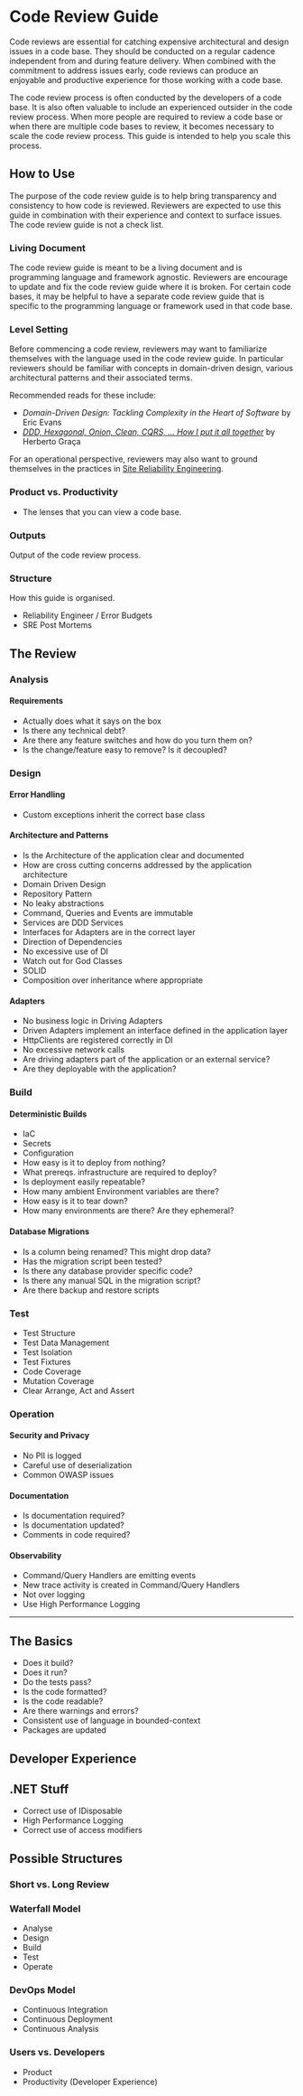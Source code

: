 # Code Review Guide

Code reviews are essential for catching expensive architectural and design issues in a code base. They should be conducted on a regular cadence independent from and during feature delivery. When combined with the commitment to address issues early, code reviews can produce an enjoyable and productive experience for those working with a code base.

The code review process is often conducted by the developers of a code base. It is also often valuable to include an experienced outsider in the code review process. When more people are required to review a code base or when there are multiple code bases to review, it becomes necessary to scale the code review process. This guide is intended to help you scale this process.

## How to Use

The purpose of the code review guide is to help bring transparency and consistency to how code is reviewed. Reviewers are expected to use this guide in combination with their experience and context to surface issues. The code review guide is not a check list.

### Living Document

The code review guide is meant to be a living document and is programming language and framework agnostic. Reviewers are encourage to update and fix the code review guide where it is broken. For certain code bases, it may be helpful to have a separate code review guide that is specific to the programming language or framework used in that code base.

### Level Setting

Before commencing a code review, reviewers may want to familiarize themselves with the language used in the code review guide. In particular reviewers should be familiar with concepts in domain-driven design, various architectural patterns and their associated terms.

Recommended reads for these include:

- _Domain-Driven Design: Tackling Complexity in the Heart of Software_ by Eric Evans
- [_DDD, Hexagonal, Onion, Clean, CQRS, … How I put it all together_](https://herbertograca.com/2017/11/16/explicit-architecture-01-ddd-hexagonal-onion-clean-cqrs-how-i-put-it-all-together/) by Herberto Graça

For an operational perspective, reviewers may also want to ground themselves in the practices in [Site Reliability Engineering](https://sre.google/books/).

### Product vs. Productivity

- The lenses that you can view a code base.

### Outputs

Output of the code review process.

### Structure

How this guide is organised.

- Reliability Engineer / Error Budgets
- SRE Post Mortems

## The Review

### Analysis

#### Requirements

- Actually does what it says on the box
- Is there any technical debt?
- Are there any feature switches and how do you turn them on?
- Is the change/feature easy to remove? Is it decoupled?

### Design

#### Error Handling

- Custom exceptions inherit the correct base class

#### Architecture and Patterns

- Is the Architecture of the application clear and documented
- How are cross cutting concerns addressed by the application architecture
- Domain Driven Design
- Repository Pattern
- No leaky abstractions
- Command, Queries and Events are immutable
- Services are DDD Services
- Interfaces for Adapters are in the correct layer
- Direction of Dependencies
- No excessive use of DI
- Watch out for God Classes
- SOLID
- Composition over inheritance where appropriate

#### Adapters

- No business logic in Driving Adapters
- Driven Adapters implement an interface defined in the application layer
- HttpClients are registered correctly in DI
- No excessive network calls
- Are driving adapters part of the application or an external service?
- Are they deployable with the application?

### Build

#### Deterministic Builds

- IaC
- Secrets
- Configuration
- How easy is it to deploy from nothing?
- What prereqs. infrastructure are required to deploy?
- Is deployment easily repeatable?
- How many ambient Environment variables are there?
- How easy is it to tear down?
- How many environments are there? Are they ephemeral?

#### Database Migrations

- Is a column being renamed? This might drop data?
- Has the migration script been tested?
- Is there any database provider specific code?
- Is there any manual SQL in the migration script?
- Are there backup and restore scripts

### Test

- Test Structure
- Test Data Management
- Test Isolation
- Test Fixtures
- Code Coverage
- Mutation Coverage
- Clear Arrange, Act and Assert

### Operation

#### Security and Privacy

- No PII is logged
- Careful use of deserialization
- Common OWASP issues

#### Documentation

- Is documentation required?
- Is documentation updated?
- Comments in code required?

#### Observability

- Command/Query Handlers are emitting events
- New trace activity is created in Command/Query Handlers
- Not over logging
- Use High Performance Logging

-------------

## The Basics

- Does it build?
- Does it run?
- Do the tests pass?
- Is the code formatted?
- Is the code readable?
- Are there warnings and errors?
- Consistent use of language in bounded-context
- Packages are updated

## Developer Experience

## .NET Stuff

- Correct use of IDisposable
- High Performance Logging
- Correct use of access modifiers

## Possible Structures

### Short vs. Long Review

### Waterfall Model

- Analyse
- Design
- Build
- Test
- Operate

### DevOps Model

- Continuous Integration
- Continuous Deployment
- Continuous Analysis

### Users vs. Developers

- Product
- Productivity (Developer Experience)
